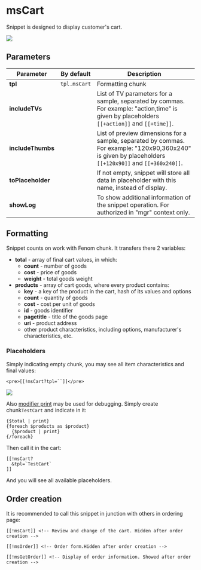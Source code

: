 # msCart

Snippet is designed to display customer's cart.

[![](https://file.modx.pro/files/4/d/8/4d8ddea00da1c2ff10c94720ee26a588s.jpg)](https://file.modx.pro/files/4/d/8/4d8ddea00da1c2ff10c94720ee26a588.png)

## Parameters

Parameter         | By default   | Description
------------------|--------------|-------------------------------------------------------------------------------------------------------------------------------------------------------
**tpl**           | `tpl.msCart` | Formatting chunk
**includeTVs**    |              | List of TV parameters for  a sample, separated by commas. For example: "action,time" is given by placeholders `[[+action]]` and `[[+time]]`.
**includeThumbs** |              | List of preview dimensions for a sample, separated by commas. For example: "120x90,360x240" is given by placeholders `[[+120x90]]` and `[[+360x240]]`.
**toPlaceholder** |              | If not empty, snippet will store all data in placeholder with this name, instead of display.
**showLog**       |              | To show additional information of the snippet operation. For authorized in "mgr" context only.

<!--@include: ../parts/tip-general-properties.md-->

## Formatting

Snippet counts on work with Fenom chunk. It transfers there 2 variables:

- **total** - array of final cart values, in which:
    - **count** - number of goods
    - **cost** - price of goods
    - **weight** - total goods weight
- **products** - array of cart goods, where every product contains:
    - **key** - a key of the product in the cart, hash of its values and options
    - **count** - quantity of goods
    - **cost** - cost per unit of goods
    - **id** - goods identifier
    - **pagetitle** - title of the goods page
    - **uri** - product address
    - other product characteristics, including options, manufacturer's characteristics, etc.

### Placeholders

Simply indicating empty chunk, you may see all item characteristics and final values:

```modx
<pre>[[!msCart?tpl=``]]</pre>
```

[![](https://file.modx.pro/files/6/1/f/61f8ee92a1949258329e86d793896b96s.jpg)](https://file.modx.pro/files/6/1/f/61f8ee92a1949258329e86d793896b96.png)

Also [modifier print][2] may be used for debugging. Simply create chunk`TestCart` and indicate in it:

```fenom
{$total | print}
{foreach $products as $product}
  {$product | print}
{/foreach}
```

Then call it in the cart:

```modx
[[!msCart?
  &tpl=`TestCart`
]]
```

And you will see all available placeholders.

## Order creation

It is recommended to call this snippet in junction with others in ordering page:

```modx
[[!msCart]] <!-- Review and change of the cart. Hidden after order creation -->

[[!msOrder]] <!-- Order form.Hidden after order creation -->

[[!msGetOrder]] <!-- Display of order information. Showed after order creation -->
```

[1]: /en/components/pdotools/general-properties
[2]: /en/components/pdotools/parser
